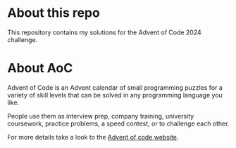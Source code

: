 # About this repo
This repository contains my solutions for the Advent of Code 2024 challenge. 

# About AoC

Advent of Code is an Advent calendar of small programming puzzles for a variety of skill levels that can be solved in any programming language you like. 

People use them as interview prep, company training, university coursework, practice problems, a speed contest, or to challenge each other.

For more details take a look to the [Advent of code website]([https://adventofcode.com/2024/]). 